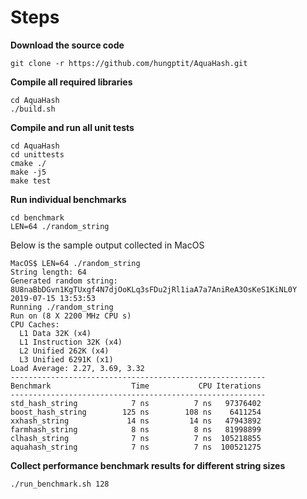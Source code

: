 # Steps #

**Download the source code**

``` shell
git clone -r https://github.com/hungptit/AquaHash.git
```

**Compile all required libraries**

``` shell
cd AquaHash
./build.sh
```

**Compile and run all unit tests**

``` shell
cd AquaHash
cd unittests
cmake ./
make -j5
make test
```

**Run individual benchmarks**

``` shell
cd benchmark
LEN=64 ./random_string
```

Below is the sample output collected in MacOS

``` shell
MacOS$ LEN=64 ./random_string
String length: 64
Generated random string: 8U8naBbDGvn1KgTUxgf4N7djOoKLq3sFDu2jRl1iaA7a7AniReA3OsKeS1KiNL0Y
2019-07-15 13:53:53
Running ./random_string
Run on (8 X 2200 MHz CPU s)
CPU Caches:
  L1 Data 32K (x4)
  L1 Instruction 32K (x4)
  L2 Unified 262K (x4)
  L3 Unified 6291K (x1)
Load Average: 2.27, 3.69, 3.32
---------------------------------------------------------
Benchmark                  Time           CPU Iterations
---------------------------------------------------------
std_hash_string            7 ns          7 ns   97376402
boost_hash_string        125 ns        108 ns    6411254
xxhash_string             14 ns         14 ns   47943892
farmhash_string            8 ns          8 ns   81998899
clhash_string              7 ns          7 ns  105218855
aquahash_string            7 ns          7 ns  100521275
```

**Collect performance benchmark results for different string sizes**

``` shell
./run_benchmark.sh 128
```
